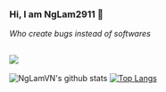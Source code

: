 ### Hi, I am NgLam2911 👋
*Who create bugs instead of softwares*

![](https://komarev.com/ghpvc/?username=NgLam2911&color=blue)
---
![NgLamVN's github stats](https://github-readme-stats.vercel.app/api/?username=NgLam2911&show_icons=true&hide_border=true&theme=algolia&count_private=true) [![Top Langs](https://github-readme-stats.vercel.app/api/top-langs/?username=NgLam2911&layout=compact&show_icons=true&hide_border=true&theme=algolia&count_private=true)](https://github.com/NgLam2911)
